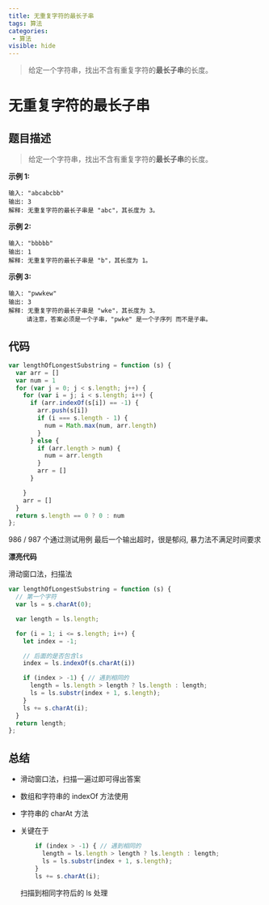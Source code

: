 ```yaml
---
title: 无重复字符的最长子串
tags: 算法
categories:
 - 算法
visible: hide
---
```

> 给定一个字符串，找出不含有重复字符的**最长子串**的长度。

<!--more-->

# 无重复字符的最长子串

## 题目描述

> 给定一个字符串，找出不含有重复字符的**最长子串**的长度。

**示例 1:**

```
输入: "abcabcbb"
输出: 3 
解释: 无重复字符的最长子串是 "abc"，其长度为 3。
```

**示例 2:**

```
输入: "bbbbb"
输出: 1
解释: 无重复字符的最长子串是 "b"，其长度为 1。
```

**示例 3:**

```
输入: "pwwkew"
输出: 3
解释: 无重复字符的最长子串是 "wke"，其长度为 3。
     请注意，答案必须是一个子串，"pwke" 是一个子序列 而不是子串。
```



## 代码

```javascript
var lengthOfLongestSubstring = function (s) {
  var arr = []
  var num = 1
  for (var j = 0; j < s.length; j++) {
    for (var i = j; i < s.length; i++) {
      if (arr.indexOf(s[i]) == -1) {
        arr.push(s[i])
        if (i === s.length - 1) {
          num = Math.max(num, arr.length)
        }
      } else {
        if (arr.length > num) {
          num = arr.length
        }
        arr = []
      }

    }
    arr = []
  }
  return s.length == 0 ? 0 : num
};
```

986 / 987 个通过测试用例 最后一个输出超时，很是郁闷,  暴力法不满足时间要求



**漂亮代码**



滑动窗口法，扫描法

```javascript
var lengthOfLongestSubstring = function (s) {
  // 第一个字符
  var ls = s.charAt(0);

  var length = ls.length;

  for (i = 1; i <= s.length; i++) {
    let index = -1;

    // 后面的是否包含ls
    index = ls.indexOf(s.charAt(i))

    if (index > -1) { // 遇到相同的
      length = ls.length > length ? ls.length : length;
      ls = ls.substr(index + 1, s.length);
    }
    ls += s.charAt(i);
  }
  return length;
};
```

## 总结

- 滑动窗口法，扫描一遍过即可得出答案

- 数组和字符串的 indexOf 方法使用

- 字符串的 charAt 方法

- 关键在于

  ```javascript
      if (index > -1) { // 遇到相同的
        length = ls.length > length ? ls.length : length;
        ls = ls.substr(index + 1, s.length);
      }
      ls += s.charAt(i);
  ```

  扫描到相同字符后的 ls 处理